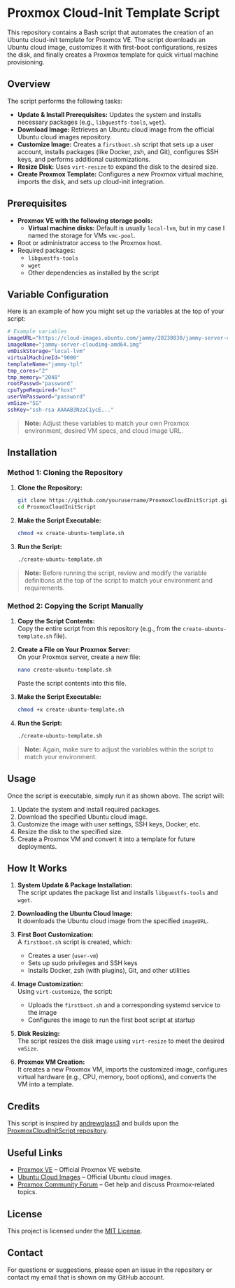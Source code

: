# Proxmox Cloud-Init Template Script

This repository contains a Bash script that automates the creation of an Ubuntu cloud-init template for Proxmox VE. The script downloads an Ubuntu cloud image, customizes it with first-boot configurations, resizes the disk, and finally creates a Proxmox template for quick virtual machine provisioning.

## Overview

The script performs the following tasks:

- **Update & Install Prerequisites:** Updates the system and installs necessary packages (e.g., `libguestfs-tools`, `wget`).
- **Download Image:** Retrieves an Ubuntu cloud image from the official Ubuntu cloud images repository.
- **Customize Image:** Creates a `firstboot.sh` script that sets up a user account, installs packages (like Docker, zsh, and Git), configures SSH keys, and performs additional customizations.
- **Resize Disk:** Uses `virt-resize` to expand the disk to the desired size.
- **Create Proxmox Template:** Configures a new Proxmox virtual machine, imports the disk, and sets up cloud-init integration.

## Prerequisites

- **Proxmox VE with the following storage pools:**
  - **Virtual machine disks:** Default is usually `local-lvm`, but in my case I named the storage for VMs `vmc-pool`.
- Root or administrator access to the Proxmox host.
- Required packages:
  - `libguestfs-tools`
  - `wget`
  - Other dependencies as installed by the script

## Variable Configuration

Here is an example of how you might set up the variables at the top of your script:

```bash
# Example variables
imageURL="https://cloud-images.ubuntu.com/jammy/20230830/jammy-server-cloudimg-amd64.img"
imageName="jammy-server-cloudimg-amd64.img"
vmDiskStorage="local-lvm"
virtualMachineId="9000"
templateName="jammy-tpl"
tmp_cores="2"
tmp_memory="2048"
rootPasswd="password"
cpuTypeRequired="host"
userVmPassword="password"
vmSize="5G"
sshKey="ssh-rsa AAAAB3NzaC1ycE..."
```

> **Note:** Adjust these variables to match your own Proxmox environment, desired VM specs, and cloud image URL.

## Installation

### Method 1: Cloning the Repository

1. **Clone the Repository:**

   ```bash
   git clone https://github.com/yourusername/ProxmoxCloudInitScript.git
   cd ProxmoxCloudInitScript
   ```

2. **Make the Script Executable:**

   ```bash
   chmod +x create-ubuntu-template.sh
   ```

3. **Run the Script:**

   ```bash
   ./create-ubuntu-template.sh
   ```

> **Note:** Before running the script, review and modify the variable definitions at the top of the script to match your environment and requirements.

### Method 2: Copying the Script Manually

1. **Copy the Script Contents:**  
   Copy the entire script from this repository (e.g., from the `create-ubuntu-template.sh` file).

2. **Create a File on Your Proxmox Server:**  
   On your Proxmox server, create a new file:

   ```bash
   nano create-ubuntu-template.sh
   ```

   Paste the script contents into this file.

3. **Make the Script Executable:**

   ```bash
   chmod +x create-ubuntu-template.sh
   ```

4. **Run the Script:**

   ```bash
   ./create-ubuntu-template.sh
   ```

> **Note:** Again, make sure to adjust the variables within the script to match your environment.

## Usage

Once the script is executable, simply run it as shown above. The script will:

1. Update the system and install required packages.
2. Download the specified Ubuntu cloud image.
3. Customize the image with user settings, SSH keys, Docker, etc.
4. Resize the disk to the specified size.
5. Create a Proxmox VM and convert it into a template for future deployments.

## How It Works

1. **System Update & Package Installation:**  
   The script updates the package list and installs `libguestfs-tools` and `wget`.

2. **Downloading the Ubuntu Cloud Image:**  
   It downloads the Ubuntu cloud image from the specified `imageURL`.

3. **First Boot Customization:**  
   A `firstboot.sh` script is created, which:
   - Creates a user (`user-vm`)
   - Sets up sudo privileges and SSH keys
   - Installs Docker, zsh (with plugins), Git, and other utilities

4. **Image Customization:**  
   Using `virt-customize`, the script:
   - Uploads the `firstboot.sh` and a corresponding systemd service to the image
   - Configures the image to run the first boot script at startup

5. **Disk Resizing:**  
   The script resizes the disk image using `virt-resize` to meet the desired `vmSize`.

6. **Proxmox VM Creation:**  
   It creates a new Proxmox VM, imports the customized image, configures virtual hardware (e.g., CPU, memory, boot options), and converts the VM into a template.

## Credits

This script is inspired by [andrewglass3](https://github.com/andrewglass3) and builds upon the [ProxmoxCloudInitScript repository](https://github.com/andrewglass3/ProxmoxCloudInitScript).

## Useful Links

- [Proxmox VE](https://proxmox.com/en/) – Official Proxmox VE website.
- [Ubuntu Cloud Images](https://cloud-images.ubuntu.com/) – Official Ubuntu cloud images.
- [Proxmox Community Forum](https://forum.proxmox.com/) – Get help and discuss Proxmox-related topics.

## License

This project is licensed under the [MIT License](LICENSE).

## Contact

For questions or suggestions, please open an issue in the repository or contact my email that is shown on my GitHub account.
